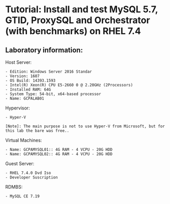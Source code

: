 # Tutorial: Install and test MySQL 5.7, GTID, ProxySQL and Orchestrator (with benchmarks) on RHEL 7.4

## Laboratory information:

Host Server: 

	- Edition: Windows Server 2016 Standar
	- Version: 1607
	- OS Build: 14393.1593
	- Intel(R) Xeon(R) CPU E5-2660 0 @ 2.20GHz (2Processors)
	- Installed RAM: 64G
	- System Type: 54-bit, x64-based processor
	- Name: GCPALAB01

Hypervisor: 

	- Hyper-V

	[Note]: The main purpose is not to use Hyper-V from Microsoft, but for this lab the bare was free..

Virtual Machines:

	- Name: GCPAMYSQL01:: 4G RAM - 4 VCPU - 20G HDD 
	- Name: GCPAMYSQL02:: 4G RAM - 4 VCPU - 20G HDD 

Guest Server:

	- RHEL 7.4.0 Dvd Iso
	- Developer Suscription

RDMBS:

	- MySQL CE 7.19

